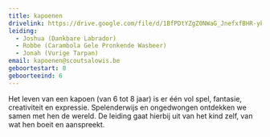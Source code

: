 ```yaml
---
title: kapoenen
drivelink: https://drive.google.com/file/d/1BfPDtYZgZ0NWaG_JnefxfBHR-ykxdGoI/preview
leiding:
  - Joshua (Dankbare Labrador)
  - Robbe (Carambola Gele Pronkende Wasbeer)
  - Jonah (Vurige Tarpan)
email: kapoenen@scoutsalowis.be
geboortestart: 8
geboorteeind: 6
---
```


Het leven van een kapoen (van 6 tot 8 jaar) is er één vol spel, fantasie, creativiteit en expressie.
Spelenderwijs en ongedwongen ontdekken we samen met hen de wereld.
De leiding gaat hierbij uit van het kind zelf, van wat hen boeit en aanspreekt.
